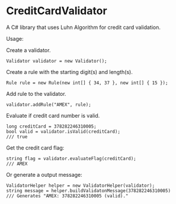 # CreditCardValidator

A C# library that uses Luhn Algorithm for credit card validation.

Usage:

Create a validator.
```
Validator validator = new Validator();
```

Create a rule with the starting digit(s) and length(s).
```
Rule rule = new Rule(new int[] { 34, 37 }, new int[] { 15 });
```
Add rule to the validator.
```		
validator.addRule("AMEX", rule);
```
Evaluate if credit card number is valid.
```
long creditCard = 378282246310005;
bool valid = validator.isValid(creditCard);
/// true
```

Get the credit card flag:
```
string flag = validator.evaluateFlag(creditCard);
/// AMEX
```

Or generate a output message:
```
ValidatorHelper helper = new ValidatorHelper(validator);
string message = helper.buildValidatonMessage(378282246310005)
/// Generates "AMEX: 378282246310005 (valid)."
```
